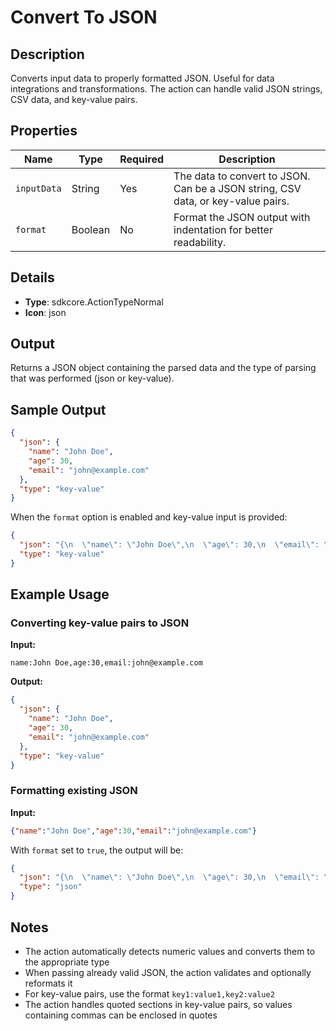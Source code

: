 # Convert To JSON

## Description

Converts input data to properly formatted JSON. Useful for data integrations and transformations. The action can handle valid JSON strings, CSV data, and key-value pairs.

## Properties

| Name | Type | Required | Description |
|------|------|----------|-------------|
| `inputData` | String | Yes | The data to convert to JSON. Can be a JSON string, CSV data, or key-value pairs. |
| `format` | Boolean | No | Format the JSON output with indentation for better readability. |

## Details

- **Type**: sdkcore.ActionTypeNormal
- **Icon**: json

## Output

Returns a JSON object containing the parsed data and the type of parsing that was performed (json or key-value).

## Sample Output

```json
{
  "json": {
    "name": "John Doe",
    "age": 30,
    "email": "john@example.com"
  },
  "type": "key-value"
}
```

When the `format` option is enabled and key-value input is provided:

```json
{
  "json": "{\n  \"name\": \"John Doe\",\n  \"age\": 30,\n  \"email\": \"john@example.com\"\n}",
  "type": "key-value"
}
```

## Example Usage

### Converting key-value pairs to JSON

**Input:**
```
name:John Doe,age:30,email:john@example.com
```

**Output:**
```json
{
  "json": {
    "name": "John Doe",
    "age": 30,
    "email": "john@example.com"
  },
  "type": "key-value"
}
```

### Formatting existing JSON

**Input:**
```json
{"name":"John Doe","age":30,"email":"john@example.com"}
```

With `format` set to `true`, the output will be:

```json
{
  "json": "{\n  \"name\": \"John Doe\",\n  \"age\": 30,\n  \"email\": \"john@example.com\"\n}",
  "type": "json"
}
```

## Notes

- The action automatically detects numeric values and converts them to the appropriate type
- When passing already valid JSON, the action validates and optionally reformats it
- For key-value pairs, use the format `key1:value1,key2:value2`
- The action handles quoted sections in key-value pairs, so values containing commas can be enclosed in quotes